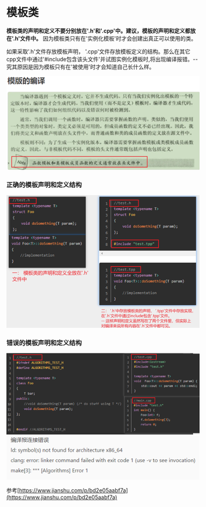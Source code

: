 # 模板类
**模板类的声明和定义不要分别放在'.h'和'.cpp'中。建议，模板的声明和定义都放在'.h'文件中。**
因为模板类只有在'实例化模板'时才会创建出真正可以使用的类。

如果采取'.h'文件存放模板声明， '.cpp'文件存放模板定义的结构。那么在其它cpp文件中通过'#include包含该头文件'并试图实例化模板时,将出现编译报错。-- 究其原因是因为模板只有在'被使用'时才会知道自己长什么样。


![](images_attachments/20210507222058620_31093.png)



### 正确的模板声明和定义结构
![](images_attachments/20210507222811940_1456.png)


### 错误的模板声明和定义结构
![](images_attachments/20210507223035907_22508.png)
![](images_attachments/20210507223048284_26141.png)


参考[https://www.jianshu.com/p/bd2e05aabf7a](https://www.jianshu.com/p/bd2e05aabf7a)